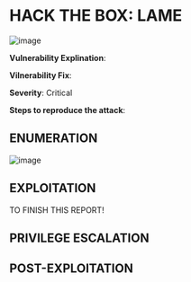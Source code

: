 # HACK THE BOX: LAME 

![image](https://github.com/Gladoodles/hackthebox_machines/assets/96867367/e24cc444-abba-43ca-af87-98ad93bac192)

**Vulnerability Explination**:

**Vilnerability Fix**: 

**Severity**: Critical

**Steps to reproduce the attack**: 

## ENUMERATION


![image](https://github.com/Gladoodles/hackthebox_machines/assets/96867367/933e9f64-e0cf-4216-9eea-5b7a86fdacaa)



## EXPLOITATION

TO FINISH THIS REPORT!

## PRIVILEGE ESCALATION 

## POST-EXPLOITATION 





